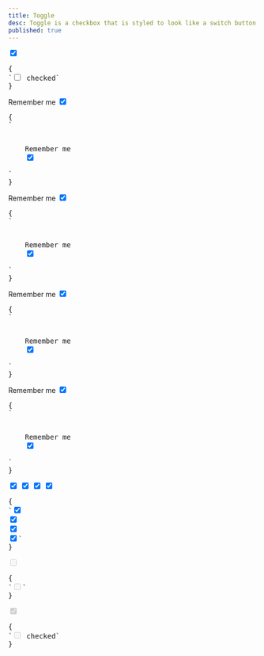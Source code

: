 ```yaml
---
title: Toggle
desc: Toggle is a checkbox that is styled to look like a switch button.
published: true
---
```


<script>
  import Component from "@components/Component.svelte"
  import ClassTable from "@components/ClassTable.svelte"
  import { prefix } from '$lib/stores';
  import { replace } from '$lib/actions';
</script>

<ClassTable
data="{[
  { type:'component', class: 'form-control', desc: 'Container element' },
  { type:'component', class: 'toggle', desc: 'For checkbox' },
  { type:'modifier', class: 'toggle-primary', desc: 'Adds `primary` to toggle' },
  { type:'modifier', class: 'toggle-secondary', desc: 'Adds `secondary` to toggle' },
  { type:'modifier', class: 'toggle-accent', desc: 'Adds `accent` to toggle' },
  { type:'responsive', class: 'toggle-lg', desc: 'Large toggle' },
  { type:'responsive', class: 'toggle-md', desc: 'Medium toggle (default)' },
  { type:'responsive', class: 'toggle-sm', desc: 'Small toggle' },
  { type:'responsive', class: 'toggle-xs', desc: 'Extra small toggle' },
]}"
/>

<Component title="Toggle">
<input type="checkbox" class="toggle" checked>
<pre slot="html" use:replace={{ to: $prefix }}>{
`<input type="checkbox" class="toggle"> checked`
}</pre>
</Component>

<Component title="With label and form-control">
<div class="form-control w-52">
  <label class="cursor-pointer label">
    <span class="label-text">Remember me</span> 
    <input type="checkbox" class="toggle" checked>
  </label>
</div>
<pre slot="html" use:replace={{ to: $prefix }}>{
`<div class="form-control">
  <label class="cursor-pointer label">
    <span class="label-text">Remember me</span> 
    <input type="checkbox" class="toggle" checked>
  </label>
</div>`
}</pre>
</Component>

<Component title="Primary color">
<div class="form-control w-52">
  <label class="cursor-pointer label">
    <span class="label-text">Remember me</span> 
    <input type="checkbox" class="toggle toggle-primary" checked>
  </label>
</div>
<pre slot="html" use:replace={{ to: $prefix }}>{
`<div class="form-control">
  <label class="cursor-pointer label">
    <span class="label-text">Remember me</span>
    <input type="checkbox" class="toggle toggle-primary" checked>
  </label>
</div>`
}</pre>
</Component>

<Component title="Secondary color">
<div class="form-control w-52">
  <label class="cursor-pointer label">
    <span class="label-text">Remember me</span> 
    <input type="checkbox" class="toggle toggle-secondary" checked>
  </label>
</div>
<pre slot="html" use:replace={{ to: $prefix }}>{
`<div class="form-control">
  <label class="cursor-pointer label">
    <span class="label-text">Remember me</span>
    <input type="checkbox" class="toggle toggle-secondary" checked>
  </label>
</div>`
}</pre>
</Component>

<Component title="Accent color">
<div class="form-control w-52">
  <label class="cursor-pointer label">
    <span class="label-text">Remember me</span> 
    <input type="checkbox" class="toggle toggle-accent" checked>
  </label>
</div>
<pre slot="html" use:replace={{ to: $prefix }}>{
`<div class="form-control">
  <label class="cursor-pointer label">
    <span class="label-text">Remember me</span>
    <input type="checkbox" class="toggle toggle-accent" checked>
  </label>
</div>`
}</pre>
</Component>

<Component title="Sizes">
<div class="flex flex-col items-center gap-2">
  <input type="checkbox" class="toggle toggle-xs" checked>
  <input type="checkbox" class="toggle toggle-sm" checked>
  <input type="checkbox" class="toggle toggle-md" checked>
  <input type="checkbox" class="toggle toggle-lg" checked>
</div>
<pre slot="html" use:replace={{ to: $prefix }}>{
`<input type="checkbox" class="toggle toggle-xs" checked>
<input type="checkbox" class="toggle toggle-sm" checked>
<input type="checkbox" class="toggle toggle-md" checked>
<input type="checkbox" class="toggle toggle-lg" checked>`
}</pre>
</Component>

<Component title="Disabled">
<input type="checkbox" disabled="disabled" class="toggle">
<pre slot="html" use:replace={{ to: $prefix }}>{
`<input type="checkbox" disabled="disabled" class="toggle">`
}</pre>
</Component>

<Component title="Disabled and checked">
<input type="checkbox" disabled="disabled" class="toggle" checked>
<pre slot="html" use:replace={{ to: $prefix }}>{
`<input type="checkbox" disabled="disabled" class="toggle"> checked`
}</pre>
</Component>
